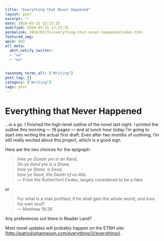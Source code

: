 ```yaml
---
title: "Everything that Never Happened"
layout: post
excerpt: ""
date: 2010-03-31 13:13:35
modified: 2010-03-31 13:13:35
permalink: 2010/03/31/everything-that-never-happened/index.html
featured_img: 
wpid: 692
all_meta: 
  aktt_notify_twitter:
  - "no"
  - "no"
  
  
taxonomy_terms_all: ["Writing"]
post_tag: []
category: ["Writing"]
tags: post
---
```


# Everything that Never Happened

…is a go. I finished the high-level outline of the novel last night. I printed the outline this morning — 18 pages — and at lunch hour today I’m going to start into writing the actual first draft. Even after two months of outlining, I’m still really excited about this project, which is a good sign.

Here are the two choices for the epigraph:

> *Inne ye Ocean yre is an Iland,  
> On ye Iland yre is a Stone,  
> Inne ye Stone, a Seed,  
> Inne ye Seed, the Death of us Alle.*  
> — From the Rutherford Codex, largely considered to be a fake

or

> For what is a man profited, if he shall gain the whole world, and lose his own soul?  
> — Matthew 16:26

Any preferences out there in Reader Land?

Most novel updates will probably happen on the ETNH site: [http://patrickjohanneson.com/everything/](/everything/) .
